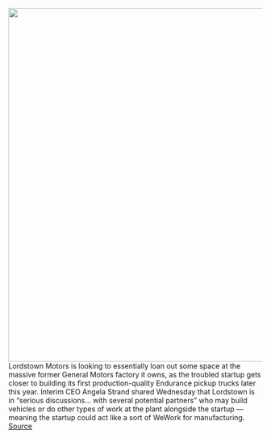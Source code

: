 <img src='https://cdn.vox-cdn.com/thumbor/i5am4_VOq7KqsAykAe44cOm7JjQ=/0x0:4000x2670/1200x800/filters:focal(1680x1015:2320x1655)/cdn.vox-cdn.com/uploads/chorus_image/image/69713085/1232963726.0.jpg' width='700px' /><br/>
Lordstown Motors is looking to essentially loan out some space at the massive former General Motors factory it owns, as the troubled startup gets closer to building its first production-quality Endurance pickup trucks later this year. Interim CEO Angela Strand shared Wednesday that Lordstown is in “serious discussions... with several potential partners” who may build vehicles or do other types of work at the plant alongside the startup — meaning the startup could act like a sort of WeWork for manufacturing.
<a href='https://www.theverge.com/2021/8/11/22620787/lordstown-motors-q2-2021-earnings-gm-factory-production-manufacturing'> Source <a/>